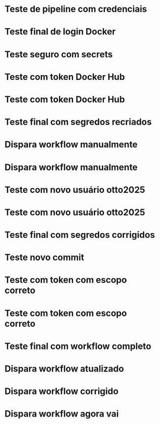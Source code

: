 # Teste de pipeline com credenciais
# Teste final de login Docker
# Teste seguro com secrets
# Teste com token Docker Hub
# Teste com token Docker Hub
# Teste final com segredos recriados
# Dispara workflow manualmente
# Dispara workflow manualmente
# Teste com novo usuário otto2025
# Teste com novo usuário otto2025
# Teste final com segredos corrigidos
# Teste novo commit
# Teste com token com escopo correto
# Teste com token com escopo correto
# Teste final com workflow completo
# Dispara workflow atualizado
# Dispara workflow corrigido
# Dispara workflow agora vai

